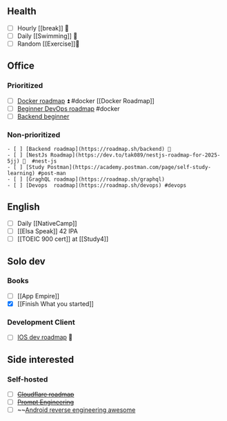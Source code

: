 ## Health
- [ ] Hourly [[break]] 🔺 
- [ ] Daily [[Swimming]] 🔺 
- [ ] Random [[Exercise]]🔺 
## Office 
### Prioritized
- [ ] [Docker roadmap](https://roadmap.sh/docker) ⏫ #docker [[Docker Roadmap]]
- [ ] [Beginner DevOps roadmap](https://roadmap.sh/devops?r=devops-beginner) #docker
- [ ] [Backend beginner](https://roadmap.sh/backend?r=backend-beginner)
### Non-prioritized
```
- [ ] [Backend roadmap](https://roadmap.sh/backend) 🔼
- [ ] [NestJs Roadmap](https://dev.to/tak089/nestjs-roadmap-for-2025-5jj) 🔼  #nest-js
- [ ] [Study Postman](https://academy.postman.com/page/self-study-learning) #post-man
- [ ] [GraghQL roadmap](https://roadmap.sh/graphql)
- [ ] [Devops  roadmap](https://roadmap.sh/devops) #devops
```
## English
- [ ] Daily [[NativeCamp]]
- [ ] [[Elsa Speak]] 42 IPA
- [ ] [[TOEIC 900 cert]] at [[Study4]]

## Solo dev
### Books
- [ ] [[App Empire]]
- [x] [[Finish What you started]]

### Development Client
- [ ] [IOS dev roadmap](https://roadmap.sh/ios) 🔺 
## Side interested
### Self-hosted
- [ ] ~~[Cloudflare roadmap](https://roadmap.sh/cloudflare)~~
- [ ] ~~[Prompt Engineering](https://roadmap.sh/prompt-engineering)~~
- [ ] ~~[Android reverse engineering awesome](https://github.com/user1342/Awesome-Android-Reverse-Engineering~~)